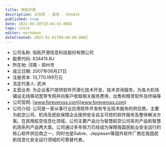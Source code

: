 ```yaml
---
title: 恒拓开源
description: 北交所 - 其他 - 834415
published: true
date: 2022-04-30T19:44:43.000Z
tags: stock
editor: markdown
dateCreated: 2022-01-01T00:00:00.000Z
---
```


- 公司名称: 恒拓开源信息科技股份有限公司
- 股票代码: 834415.BJ
- 所在地: 河南 - 郑州市
- 成立日期: 2007年06月27日
- 注册资本: 13,770.199万元
- 法定代表人: 武洲
- 主营业务: 为企业客户提供软件开源化技术开发，技术咨询服务，为各大机场铺设无线移动宽带专网并向客户收取相关服务费用，出售和租赁软件及终端等
- 公司官网: [www.foreveross.com](www.foreveross.com)
- 公司介绍: 公司是一家从事行业应用软件开发和专业技术服务的供应商，主要为航空公司、机场及民航保障企业提供安全自主可控的软件服务及整体解决方案。在民用航空信息化领域，公司主要产品分为智慧航空公司系列产品和智慧机场系列产品两大类。公司通过多年努力已经成为保障我国民航业安全运行的核心软件供应商之一，同时也是Sabre、Jeppesen等国外软件厂商在我国民航信息化安全运行领域的可靠替代者。


